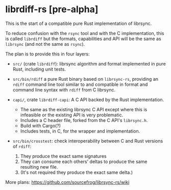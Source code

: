 # librdiff-rs [pre-alpha]

This is the start of a compatible pure Rust implementation of librsync.

To reduce confusion with the `rsync` tool and with the C implementation, this
is called `librdiff` but the formats, capabilities and API will be the same as
`librsync` (and not the same as `rsync`).

The plan is to provide this in four layers:

* `src/`
  (crate `librdiff`):
  librsync algorithm and format implemented in pure Rust, including
  unit tests.

* `src/bin/rdiff`
    a pure Rust binary based on `librsync-rs`, providing an
    `rdiff` command line tool similar to and compatible in
    format and command line syntax with
    `rdiff` from C librsync.

* `capi/`, crate `librdiff-capi`:
    A C API backed by the Rust implementation.
  * The same as the existing librsync C API except where this is
    infeasible or the existing API is very problematic.
  * Includes a C header file, forked from the C API's `librsync.h`.
  * Build with Cargo(?)
  * Includes tests, in C, for the wrapper and implementation.

* `src/bin/crosstest`: check interoperability between C and Rust
    versions of `rdiff`:
  1. They produce the exact same signatures
  2. They can consume each others' deltas to produce the same resulting
     new file.
  3. (It's not required they produce the exact same delta.)

More plans: <https://github.com/sourcefrog/librsync-rs/wiki>
